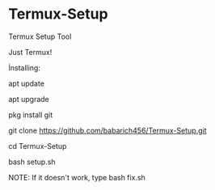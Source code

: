 # Termux-Setup
Termux Setup Tool

Just Termux!

İnstalling: 

apt update

apt upgrade

pkg install git

git clone https://github.com/babarich456/Termux-Setup.git

cd Termux-Setup

bash setup.sh

NOTE: If it doesn't work, type bash fix.sh

